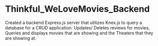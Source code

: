 # Thinkful_WeLoveMovies_Backend
Created a backend Express.js server that utilizes Knex.js to query a database for a CRUD application.  Updates/ Deletes reviews for movies, Queries and displays movies that are showing and the Theaters that
they are showing at.  
